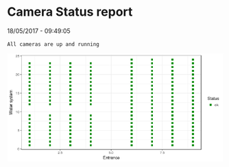Camera Status report
================
18/05/2017 - 09:49:05

    All cameras are up and running

![](camreport_files/figure-markdown_github/unnamed-chunk-2-1.png)
